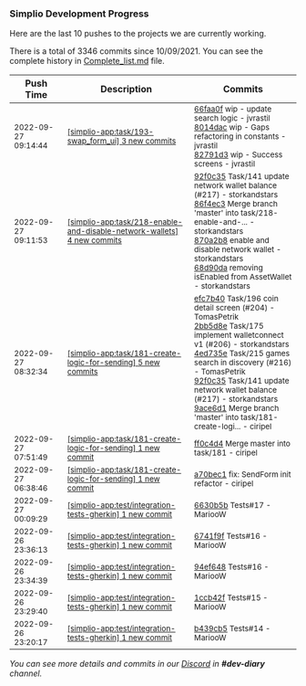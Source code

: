 
### Simplio Development Progress

Here are the last 10 pushes to the projects we are currently working.

There is a total of 3346 commits since 10/09/2021. You can see the complete history in
 [Complete_list.md](Complete_list.md) file.

| Push Time | Description | Commits |
| --- | --- | --- |
| <sub>2022-09-27 09:14:44</sub> | <sub>[[simplio-app:task/193\-swap\_form\_ui] 3 new commits](https://github.com/SimplioOfficial/simplio-app/compare/87f19a6cfbbc...82791d32af38)</sub> | <sub>[66faa0f](https://github.com/SimplioOfficial/simplio-app/commit/66faa0fa7e3dfae6ff48a37db002d93fb7a4838b) wip - update search logic - jvrastil<br>[8014dac](https://github.com/SimplioOfficial/simplio-app/commit/8014dac4b99ec90deb617b5e1b841004d24b5ae8) wip - Gaps refactoring in constants - jvrastil<br>[82791d3](https://github.com/SimplioOfficial/simplio-app/commit/82791d32af388130d198e27e88d3e2075ff68fc4) wip - Success screens - jvrastil</sub> |
| <sub>2022-09-27 09:11:53</sub> | <sub>[[simplio-app:task/218\-enable\-and\-disable\-network\-wallets] 4 new commits](https://github.com/SimplioOfficial/simplio-app/compare/e5aeaa826ae7...68d90dae32f4)</sub> | <sub>[92f0c35](https://github.com/SimplioOfficial/simplio-app/commit/92f0c35e5826424207d4459566f4a56dde7991d3) Task/141 update network wallet balance (#217) - storkandstars<br>[86f4ec3](https://github.com/SimplioOfficial/simplio-app/commit/86f4ec3f30b65055f2f9a4a6cb78d57676118318) Merge branch 'master' into task/218-enable-and-... - storkandstars<br>[870a2b8](https://github.com/SimplioOfficial/simplio-app/commit/870a2b8d94a7b5cf7db5e8951d432f4a3aa2d2e7) enable and disable network wallet - storkandstars<br>[68d90da](https://github.com/SimplioOfficial/simplio-app/commit/68d90dae32f4efcac87c695f38f7efd5f1a65989) removing isEnabled from AssetWallet - storkandstars</sub> |
| <sub>2022-09-27 08:32:34</sub> | <sub>[[simplio-app:task/181\-create\-logic\-for\-sending] 5 new commits](https://github.com/SimplioOfficial/simplio-app/compare/ff0c4d44c755...9ace6d12cda2)</sub> | <sub>[efc7b40](https://github.com/SimplioOfficial/simplio-app/commit/efc7b40970f16888ed02788f32b0039f37a5e45d) Task/196 coin detail screen (#204) - TomasPetrik<br>[2bb5d8e](https://github.com/SimplioOfficial/simplio-app/commit/2bb5d8ea3df39a9d0c34ac4c88b2095acf4705a0) Task/175 implement walletconnect v1 (#206) - storkandstars<br>[4ed735e](https://github.com/SimplioOfficial/simplio-app/commit/4ed735e2c47297461eb73ed585103f7d99ed66bd) Task/215 games search in discovery (#216) - TomasPetrik<br>[92f0c35](https://github.com/SimplioOfficial/simplio-app/commit/92f0c35e5826424207d4459566f4a56dde7991d3) Task/141 update network wallet balance (#217) - storkandstars<br>[9ace6d1](https://github.com/SimplioOfficial/simplio-app/commit/9ace6d12cda29266431b69ce1483296082891cc4) Merge branch 'master' into task/181-create-logi... - ciripel</sub> |
| <sub>2022-09-27 07:51:49</sub> | <sub>[[simplio-app:task/181\-create\-logic\-for\-sending] 1 new commit](https://github.com/SimplioOfficial/simplio-app/commit/ff0c4d44c7552791511aa19c1478b27b1c2c3fa1)</sub> | <sub>[ff0c4d4](https://github.com/SimplioOfficial/simplio-app/commit/ff0c4d44c7552791511aa19c1478b27b1c2c3fa1) Merge master into task/181 - ciripel</sub> |
| <sub>2022-09-27 06:38:46</sub> | <sub>[[simplio-app:task/181\-create\-logic\-for\-sending] 1 new commit](https://github.com/SimplioOfficial/simplio-app/commit/a70bec18147fa948013a9d6004719754f447f67f)</sub> | <sub>[a70bec1](https://github.com/SimplioOfficial/simplio-app/commit/a70bec18147fa948013a9d6004719754f447f67f) fix: SendForm init refactor - ciripel</sub> |
| <sub>2022-09-27 00:09:29</sub> | <sub>[[simplio-app:test/integration\-tests\-gherkin] 1 new commit](https://github.com/SimplioOfficial/simplio-app/commit/6630b5b659010931aebcfe65a1bd7e6e3d701e65)</sub> | <sub>[6630b5b](https://github.com/SimplioOfficial/simplio-app/commit/6630b5b659010931aebcfe65a1bd7e6e3d701e65) Tests#17 - MariooW</sub> |
| <sub>2022-09-26 23:36:13</sub> | <sub>[[simplio-app:test/integration\-tests\-gherkin] 1 new commit](https://github.com/SimplioOfficial/simplio-app/commit/6741f9f2ed74ef3dc4a092f95620c6587a0bb411)</sub> | <sub>[6741f9f](https://github.com/SimplioOfficial/simplio-app/commit/6741f9f2ed74ef3dc4a092f95620c6587a0bb411) Tests#16 - MariooW</sub> |
| <sub>2022-09-26 23:34:39</sub> | <sub>[[simplio-app:test/integration\-tests\-gherkin] 1 new commit](https://github.com/SimplioOfficial/simplio-app/commit/94ef648ac347d840afd472b3ef2574280d4de464)</sub> | <sub>[94ef648](https://github.com/SimplioOfficial/simplio-app/commit/94ef648ac347d840afd472b3ef2574280d4de464) Tests#16 - MariooW</sub> |
| <sub>2022-09-26 23:29:40</sub> | <sub>[[simplio-app:test/integration\-tests\-gherkin] 1 new commit](https://github.com/SimplioOfficial/simplio-app/commit/1ccb42fbf31ce7f7df05dc27e57a0b5f7e231eb3)</sub> | <sub>[1ccb42f](https://github.com/SimplioOfficial/simplio-app/commit/1ccb42fbf31ce7f7df05dc27e57a0b5f7e231eb3) Tests#15 - MariooW</sub> |
| <sub>2022-09-26 23:20:17</sub> | <sub>[[simplio-app:test/integration\-tests\-gherkin] 1 new commit](https://github.com/SimplioOfficial/simplio-app/commit/b439cb522105c507486a0968e974addecd9ced7b)</sub> | <sub>[b439cb5](https://github.com/SimplioOfficial/simplio-app/commit/b439cb522105c507486a0968e974addecd9ced7b) Tests#14 - MariooW</sub> |

_You can see more details and commits in our [Discord](https://discord.gg/aKhjuwZmdP) in **#dev-diary** channel._
